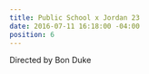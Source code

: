 ```yaml
---
title: Public School x Jordan 23
date: 2016-07-11 16:18:00 -04:00
position: 6
---
```


Directed by Bon Duke